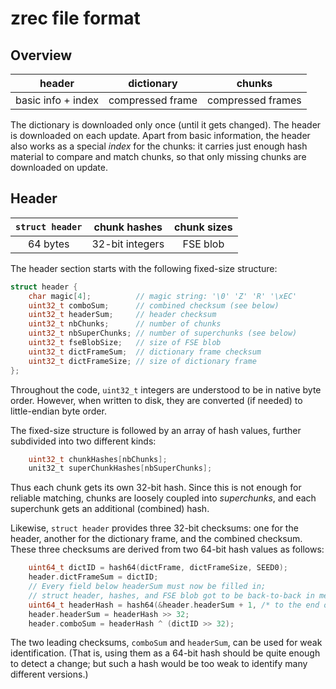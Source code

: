 # zrec file format

## Overview

| header             | dictionary       | chunks            |
|:------------------:|:----------------:|:-----------------:|
| basic info + index | compressed frame | compressed frames |

The dictionary is downloaded only once (until it gets changed).
The header is downloaded on each update.  Apart from basic information,
the header also works as a special *index* for the chunks: it carries
just enough hash material to compare and match chunks, so that only missing
chunks are downloaded on update.

## Header

| `struct header` | chunk hashes    | chunk sizes |
|:---------------:|:---------------:|:-----------:|
| 64 bytes        | 32-bit integers | FSE blob    |

The header section starts with the following fixed-size structure:
```c
struct header {
    char magic[4];          // magic string: '\0' 'Z' 'R' '\xEC'
    uint32_t comboSum;      // combined checksum (see below)
    uint32_t headerSum;     // header checksum
    uint32_t nbChunks;      // number of chunks
    uint32_t nbSuperChunks; // number of superchunks (see below)
    uint32_t fseBlobSize;   // size of FSE blob
    uint32_t dictFrameSum;  // dictionary frame checksum
    uint32_t dictFrameSize; // size of dictionary frame
};
```

Throughout the code, `uint32_t` integers are understood to be in native
byte order.  However, when written to disk, they are converted (if needed)
to little-endian byte order.

The fixed-size structure is followed by an array of hash values, further
subdivided into two different kinds:
```c
    uint32_t chunkHashes[nbChunks];
    unit32_t superChunkHashes[nbSuperChunks];
```

Thus each chunk gets its own 32-bit hash.  Since this is not enough for
reliable matching, chunks are loosely coupled into *superchunks*, and each
superchunk gets an additional (combined) hash.

Likewise, `struct header` provides three 32-bit checksums: one for the header,
another for the dictionary frame, and the combined checksum.  These three
checksums are derived from two 64-bit hash values as follows:
```c
    uint64_t dictID = hash64(dictFrame, dictFrameSize, SEED0);
    header.dictFrameSum = dictID;
    // Every field below headerSum must now be filled in;
    // struct header, hashes, and FSE blob got to be back-to-back in memory.
    uint64_t headerHash = hash64(&header.headerSum + 1, /* to the end of FSE blob */, SEED0);
    header.headerSum = headerHash >> 32;
    header.comboSum = headerHash ^ (dictID >> 32);
```

The two leading checksums, `comboSum` and `headerSum`, can be used for weak identification.
(That is, using them as a 64-bit hash should be quite enough to detect a change;
but such a hash would be too weak to identify many different versions.)
